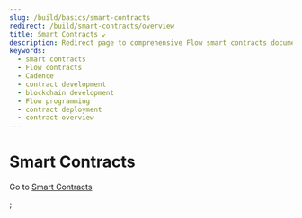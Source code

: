 ```yaml
---
slug: /build/basics/smart-contracts
redirect: /build/smart-contracts/overview
title: Smart Contracts ↙
description: Redirect page to comprehensive Flow smart contracts documentation and overview.
keywords:
  - smart contracts
  - Flow contracts
  - Cadence
  - contract development
  - blockchain development
  - Flow programming
  - contract deployment
  - contract overview
---
```


# Smart Contracts

Go to [Smart Contracts](../../build/smart-contracts/overview.md)

<!-- Import: {Redirect} from "@docusaurus/router" -->

<Redirect to="/build/smart-contracts/overview" />;